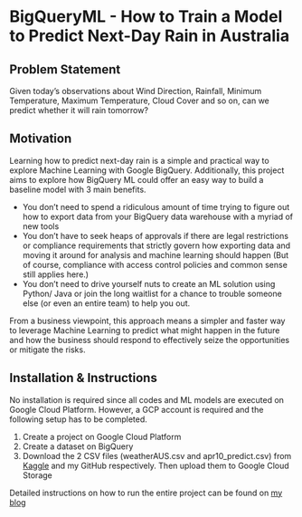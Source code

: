 # BigQueryML - How to Train a Model to Predict Next-Day Rain in Australia

## Problem Statement
Given today’s observations about Wind Direction, Rainfall, Minimum Temperature, Maximum Temperature, Cloud Cover and so on, can we predict whether it will rain tomorrow?

## Motivation
Learning how to predict next-day rain is a simple and practical way to explore Machine Learning with Google BigQuery. Additionally, this project aims to explore how BigQuery ML could offer an easy way to build a baseline model with 3 main benefits. 
- You don’t need to spend a ridiculous amount of time trying to figure out how to export data from your BigQuery data warehouse with a myriad of new tools
- You don’t have to seek heaps of approvals if there are legal restrictions or compliance requirements that strictly govern how exporting data and moving it around for analysis and machine learning should happen (But of course, compliance with access control policies and common sense still applies here.)
- You don’t need to drive yourself nuts to create an ML solution using Python/ Java or join the long waitlist for a chance to trouble someone else (or even an entire team) to help you out.

From a business viewpoint, this approach means a simpler and faster way to leverage Machine Learning to predict what might happen in the future and how the business should respond to effectively seize the opportunities or mitigate the risks.

## Installation & Instructions
No installation is required since all codes and ML models are executed on Google Cloud Platform. However, a GCP account is required and the following setup has to be completed. 
1. Create a project on Google Cloud Platform
2. Create a dataset on BigQuery
3. Download the 2 CSV files (weatherAUS.csv and apr10_predict.csv) from [Kaggle](https://www.kaggle.com/jsphyg/weather-dataset-rattle-package) and my GitHub respectively. Then upload them to Google Cloud Storage

Detailed instructions on how to run the entire project can be found on [my blog](http://thedigitalskye.com/2021/04/13/how-to-train-a-classification-model-to-predict-next-day-rain-with-google-bigquery-ml/) 
